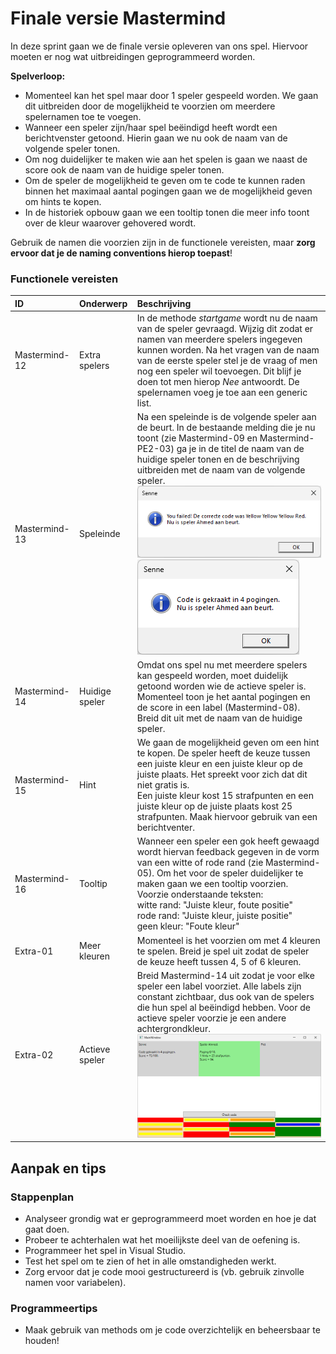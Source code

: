 # Finale versie Mastermind

In deze sprint gaan we de finale versie opleveren van ons spel. Hiervoor moeten er nog wat uitbreidingen geprogrammeerd worden.

**Spelverloop:**

- Momenteel kan het spel maar door 1 speler gespeeld worden. We gaan dit uitbreiden door de mogelijkheid te voorzien om meerdere spelernamen toe te voegen.
- Wanneer een speler zijn/haar spel beëindigd heeft wordt een berichtvenster getoond. Hierin gaan we nu ook de naam van de volgende speler tonen.
- Om nog duidelijker te maken wie aan het spelen is gaan we naast de score ook de naam van de huidige speler tonen.
- Om de speler de mogelijkheid te geven om te code te kunnen raden binnen het maximaal aantal pogingen gaan we de mogelijkheid geven om hints te kopen.
- In de historiek opbouw gaan we een tooltip tonen die meer info toont over de kleur waarover gehovered wordt.

Gebruik de namen die voorzien zijn in de functionele vereisten, maar **zorg ervoor dat je de naming conventions hierop toepast**!

### Functionele vereisten

| ID | Onderwerp | Beschrijving |
| :--- | :--- | :--- |
| Mastermind-12 | Extra spelers | In de methode *startgame* wordt nu de naam van de speler gevraagd. Wijzig dit zodat er namen van meerdere spelers ingegeven kunnen worden. Na het vragen van de naam van de eerste speler stel je de vraag of men nog een speler wil toevoegen. Dit blijf je doen tot men hierop *Nee* antwoordt. De spelernamen voeg je toe aan een generic list. |
| Mastermind-13 | Speleinde | Na een speleinde is de volgende speler aan de beurt. In de bestaande melding die je nu toont (zie Mastermind-09 en Mastermind-PE2-03) ga je in de titel de naam van de huidige speler tonen en de beschrijving uitbreiden met de naam van de volgende speler.<br> ![](./media/image1.png)<br> ![](./media/image2.png) |
| Mastermind-14 | Huidige speler | Omdat ons spel nu met meerdere spelers kan gespeeld worden, moet duidelijk getoond worden wie de actieve speler is. Momenteel toon je het aantal pogingen en de score in een label (Mastermind-08). Breid dit uit met de naam van de huidige speler. |
| Mastermind-15 | Hint | We gaan de mogelijkheid geven om een hint te kopen. De speler heeft de keuze tussen een juiste kleur en een juiste kleur op de juiste plaats. Het spreekt voor zich dat dit niet gratis is.<br>Een juiste kleur kost 15 strafpunten en een juiste kleur op de juiste plaats kost 25 strafpunten. Maak hiervoor gebruik van een berichtventer. |
| Mastermind-16 | Tooltip | Wanneer een speler een gok heeft gewaagd wordt hiervan feedback gegeven in de vorm van een witte of rode rand (zie Mastermind-05). Om het voor de speler duidelijker te maken gaan we een tooltip voorzien. Voorzie onderstaande teksten:<br>witte rand: "Juiste kleur, foute positie"<br>rode rand: "Juiste kleur, juiste positie"<br>geen kleur: "Foute kleur" |
| Extra-01 | Meer kleuren | Momenteel is het voorzien om met 4 kleuren te spelen. Breid je spel uit zodat de speler de keuze heeft tussen 4, 5 of 6 kleuren. |
| Extra-02 | Actieve speler | Breid Mastermind-14 uit zodat je voor elke speler een label voorziet. Alle labels zijn constant zichtbaar, dus ook van de spelers die hun spel al beëindigd hebben. Voor de actieve speler voorzie je een andere achtergrondkleur. ![](./media/image3.png) |

## Aanpak en tips

### Stappenplan

-   Analyseer grondig wat er geprogrammeerd moet worden en hoe je dat gaat doen.
-   Probeer te achterhalen wat het moeilijkste deel van de oefening is.
-   Programmeer het spel in Visual Studio.
-   Test het spel om te zien of het in alle omstandigheden werkt.
-   Zorg ervoor dat je code mooi gestructureerd is (vb. gebruik zinvolle namen voor variabelen).

### Programmeertips

-   Maak gebruik van methods om je code overzichtelijk en beheersbaar te houden!
